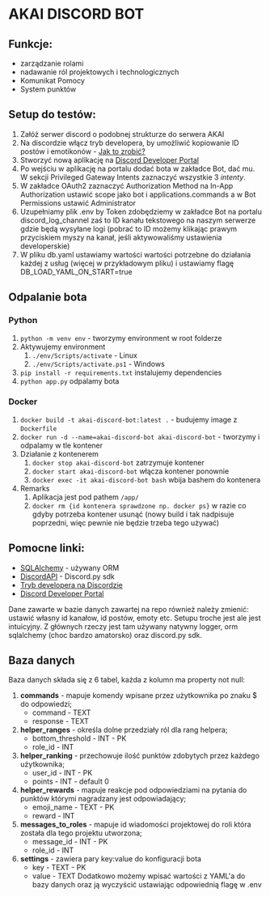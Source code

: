 # AKAI DISCORD BOT

## Funkcje:

- zarządzanie rolami
- nadawanie ról projektowych i technologicznych
- Komunikat Pomocy
- System punktów


## Setup do testów:
1. Załóż serwer discord o podobnej strukturze do serwera AKAI
2. Na discordzie włącz tryb developera, by umożliwić kopiowanie ID postów i emotikonów - [Jak to zrobić?](https://www.howtogeek.com/714348/how-to-enable-or-disable-developer-mode-on-discord/)
3. Stworzyć nową aplikację na [Discord Developer Portal](https://discord.com/developers/applications/.)
4. Po wejściu w aplikację na portalu dodać bota w zakładce Bot, dać mu. W sekcji Privileged Gateway Intents zaznaczyć wszystkie 3 *intenty*.
5. W zakładce OAuth2 zaznaczyć Authorization Method na In-App Authorization ustawić scope jako bot i applications.commands a w Bot Permissions ustawić Administrator
6. Uzupełniamy plik .env by Token zdobędziemy w zakładce Bot na portalu discord_log_channel zaś to ID kanału tekstowego na naszym serwerze gdzie będą wysyłane logi (pobrać to ID możemy klikając prawym przyciskiem myszy na kanał, jeśli aktywowaliśmy ustawienia developerskie)
7. W pliku db.yaml ustawiamy wartości wartości potrzebne do działania każdej z usług (więcej w przykładowym pliku) i ustawiamy flagę DB_LOAD_YAML_ON_START=true


## Odpalanie bota

### Python
1. `python -m venv env` - tworzymy environment w root folderze
2. Aktywujemy environment
   1. `./env/Scripts/activate` - Linux 
   2. `./env/Scripts/activate.ps1` - Windows
3. `pip install -r requirements.txt`  instalujemy dependencies
4. `python app.py` odpalamy bota

### Docker
1. `docker build -t akai-discord-bot:latest .` - budujemy image z `Dockerfile`
2. `docker run -d --name=akai-discord-bot akai-discord-bot` - tworzymy i odpalamy w tle kontener
3. Działanie z kontenerem
   1. `docker stop akai-discord-bot` zatrzymuje kontener
   2. `docker start akai-discord-bot` włącza kontener ponownie
   3. `docker exec -it akai-discord-bot bash` wbija bashem do kontenera
4. Remarks
   1. Aplikacja jest pod pathem `/app/`
   2. `docker rm {id kontenera sprawdzone np. docker ps}` w razie co gdyby potrzeba kontener usunąć (nowy build i tak nadpisuje poprzedni, więc pewnie nie będzie trzeba tego używać)


## Pomocne linki: 
- [SQLAlchemy](https://docs.sqlalchemy.org/en/14/orm/tutorial.html) - używany ORM  
- [DiscordAPI](https://discordpy.readthedocs.io/en/stable/api.html) - Discord.py sdk
- [Tryb developera na Discordzie](https://www.howtogeek.com/714348/)
- [Discord Developer Portal](https://discord.com/developers/applications/.)

Dane zawarte w bazie danych zawartej na repo również należy zmienić: ustawić własny id kanałow, id postów, emoty etc. Setupu troche jest ale jest intuicyjny. Z głównych rzeczy jest tam używany natywny logger, orm sqlalchemy (choc bardzo amatorsko) oraz discord.py sdk.


## Baza danych
Baza danych składa się z 6 tabel, każda z kolumn ma property not null:
 1. **commands** - mapuje komendy wpisane przez użytkownika po znaku $ do odpowiedzi;
    - command - TEXT
    - response - TEXT
 2. **helper_ranges** - określa dolne przedziały ról dla  rang helpera;
    - bottom_threshold - INT - PK
    - role_id - INT
 3. **helper_ranking** - przechowuje ilość punktów zdobytych przez każdego użytkownika;
    - user_id - INT - PK
    - points - INT - default 0
 4. **helper_rewards** - mapuje reakcje pod odpowiedziami na pytania do punktów którymi nagradzany jest odpowiadający;
    - emoji_name - TEXT - PK
    - reward - INT
 5. **messages_to_roles** - mapuje id wiadomości projektowej do roli która została dla tego projektu utworzona;
    - message_id - INT - PK
    - role_id - INT
 6. **settings** - zawiera pary key:value do konfiguracji bota
    - key - TEXT - PK
    - value - TEXT
Dodatkowo możemy wpisać wartości z YAML'a do bazy danych oraz ją wyczyścić ustawiając odpowiednią flagę w .env
